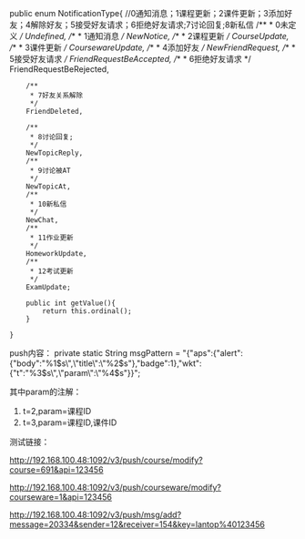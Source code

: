public enum NotificationType{
		//0通知消息；1课程更新；2课件更新；3添加好友；4解除好友；5接受好友请求；6拒绝好友请求;7讨论回复;8新私信
		/**
		 * 0未定义
		 */
		Undefined,
		/**
		 * 1通知消息
		 */
		NewNotice,
		/**
		 * 2课程更新
		 */
		CourseUpdate,
		/**
		 * 3课件更新
		 */
		CoursewareUpdate,
		/**
		 * 4添加好友
		 */
		NewFriendRequest,
		/**
		 * 5接受好友请求
		 */
		FriendRequestBeAccepted,
		/**
		 * 6拒绝好友请求
		 */
		FriendRequestBeRejected,
		
		/**
		 * 7好友关系解除
		 */
		FriendDeleted,
		
		/**
		 * 8讨论回复;
		 */
		NewTopicReply,
		/**
		 * 9讨论被AT
		 */
		NewTopicAt,
		/**
		 * 10新私信
		 */
		NewChat,
		/**
		 * 11作业更新
		 */
		HomeworkUpdate,
		/**
		 * 12考试更新
		 */
		ExamUpdate;
		
		public int getValue(){
			return this.ordinal();
		}
		
	}


push内容：
private static String msgPattern = "{\"aps\":{\"alert\":{\"body\":\"%1$s\",\"title\":\"%2$s\"},\"badge\":1},\"wkt\":{\"t\":\"%3$s\",\"param\":\"%4$s\"}}";

其中param的注解：
1. t=2,param=课程ID
2. t=3,param=课程ID,课件ID


测试链接：

http://192.168.100.48:1092/v3/push/course/modify?course=691&api=123456


http://192.168.100.48:1092/v3/push/courseware/modify?courseware=1&api=123456

http://192.168.100.48:1092/v3/push/msg/add?message=20334&sender=12&receiver=154&key=lantop%40123456




